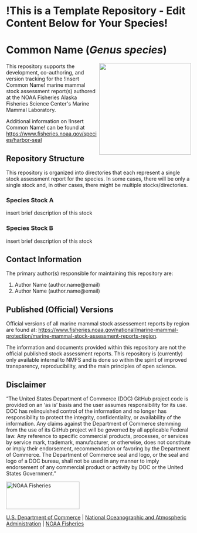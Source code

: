 # !This is a Template Repository - Edit Content Below for Your Species!

# Common Name (_Genus species_)

<img align="right" height="250" src="https://www.fisheries.noaa.gov/s3/styles/original/s3/dam-migration/640x427-harbor-seal.png">

This repository supports the development, co-authoring, and version tracking for the !Insert Common Name! marine mammal stock assessment report(s) authored at the NOAA Fisheries Alaska Fisheries Science Center's Marine Mammal Laboratory. 

Additional information on !Insert Common Name! can be found at https://www.fisheries.noaa.gov/species/harbor-seal

## Repository Structure

This repository is organized into directories that each represent a single stock assessment report for the species. In some cases, there will be only a single stock and, in other cases, there might be multiple stocks/directories.

### Species Stock A
insert brief description of this stock
  
### Species Stock B
  insert brief description of this stock

## Contact Information

The primary author(s) responsible for maintaining this repository are:
  1. Author Name (author.name@email)
  2. Author Name (author.name@email)
  
## Published (Official) Versions

   Official versions of all marine mammal stock assessement reports by region are found at: https://www.fisheries.noaa.gov/national/marine-mammal-protection/marine-mammal-stock-assessment-reports-region. 
  
The information and documents provided within this repository are not the official published stock assessment reports. This repository is (currently) only available internal to NMFS and is done so within the spirit of improved transparency, reproducibility, and the main principles of open science.

## Disclaimer
“The United States Department of Commerce (DOC) GitHub project code is provided on an ‘as is’ basis and the user assumes responsibility for its use. DOC has relinquished control of the information and no longer has responsibility to protect the integrity, confidentiality, or availability of the information. Any claims against the Department of Commerce stemming from the use of its GitHub project will be governed by all applicable Federal law. Any reference to specific commercial products, processes, or services by service mark, trademark, manufacturer, or otherwise, does not constitute or imply their endorsement, recommendation or favoring by the Department of Commerce. The Department of Commerce seal and logo, or the seal and logo of a DOC bureau, shall not be used in any manner to imply endorsement of any commercial product or activity by DOC or the United States Government.”

<img src="https://raw.githubusercontent.com/nmfs-general-modeling-tools/nmfspalette/main/man/figures/noaa-fisheries-rgb-2line-horizontal-small.png" width="200" style="height: 75px !important;"  alt="NOAA Fisheries"> 

[U.S. Department of Commerce](https://www.commerce.gov/) | [National Oceanographic and Atmospheric Administration](https://www.noaa.gov) | [NOAA Fisheries](https://www.fisheries.noaa.gov/)

